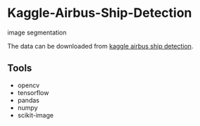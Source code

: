 # Kaggle-Airbus-Ship-Detection
image segmentation

The data can be downloaded from [kaggle airbus ship detection](https://www.kaggle.com/c/airbus-ship-detection). 

## Tools
- opencv
- tensorflow
- pandas
- numpy
- scikit-image


